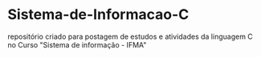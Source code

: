 # Sistema-de-Informacao-C
repositório criado para postagem de estudos e atividades da linguagem C no Curso "Sistema de informação - IFMA"
